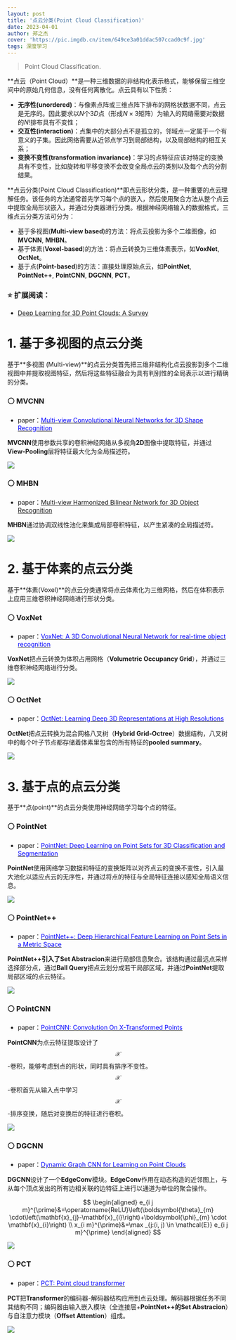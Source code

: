 ```yaml
---
layout: post
title: '点云分类(Point Cloud Classification)'
date: 2023-04-01
author: 郑之杰
cover: 'https://pic.imgdb.cn/item/649ce3a01ddac507ccad0c9f.jpg'
tags: 深度学习
---
```


> Point Cloud Classification.

**点云（Point Cloud）**是一种三维数据的非结构化表示格式，能够保留三维空间中的原始几何信息，没有任何离散化。点云具有以下性质：
- **无序性(unordered)**：与像素点阵或三维点阵下排布的网格状数据不同，点云是无序的。因此要求以$N$个$3D$点（形成$N\times 3$矩阵）为输入的网络需要对数据的$N!$排布具有不变性；
- **交互性(interaction)**：点集中的大部分点不是孤立的，邻域点一定属于一个有意义的子集。因此网络需要从近邻点学习到局部结构，以及局部结构的相互关系；
- **变换不变性(transformation invariance)**：学习的点特征应该对特定的变换具有不变性，比如旋转和平移变换不会改变全局点云的类别以及每个点的分割结果。

**点云分类(Point Cloud Classification)**即点云形状分类，是一种重要的点云理解任务。该任务的方法通常首先学习每个点的嵌入，然后使用聚合方法从整个点云中提取全局形状嵌入，并通过分类器进行分类。根据神经网络输入的数据格式，三维点云分类方法可分为：
- 基于多视图(**Multi-view based**)的方法：将点云投影为多个二维图像，如**MVCNN**, **MHBN**。
- 基于体素(**Voxel-based**)的方法：将点云转换为三维体素表示，如**VoxNet**, **OctNet**。
- 基于点(**Point-based**)的方法：直接处理原始点云，如**PointNet**, **PointNet++**, **PointCNN**, **DGCNN**, **PCT**。

### ⭐ 扩展阅读：
- [Deep Learning for 3D Point Clouds: A Survey](https://arxiv.org/abs/1912.12033)



# 1. 基于多视图的点云分类

基于**多视图 (Multi-view)**的点云分类首先把三维非结构化点云投影到多个二维视图中并提取视图特征，然后将这些特征融合为具有判别性的全局表示以进行精确的分类。

### ⚪ MVCNN

- paper：[<font color=blue>Multi-view Convolutional Neural Networks for 3D Shape Recognition</font>](https://0809zheng.github.io/2023/04/02/mvcnn.html)

**MVCNN**使用参数共享的卷积神经网络从多视角**2D**图像中提取特征，并通过**View-Pooling**层将特征最大化为全局描述符。

![](https://pic.imgdb.cn/item/649ce58a1ddac507ccafdd99.jpg)

### ⚪ MHBN

- paper：[Multi-view Harmonized Bilinear Network for 3D Object Recognition](https://cse.buffalo.edu/~jsyuan/papers/2018/Multi-view%20Harmonized%20Bilinear%20Network%20for%203D%20Object%20Recognition.pdf)

**MHBN**通过协调双线性池化来集成局部卷积特征，以产生紧凑的全局描述符。

![](https://pic.imgdb.cn/item/649cefc91ddac507ccc2ced0.jpg)



# 2. 基于体素的点云分类

基于**体素(Voxel)**的点云分类通常将点云体素化为三维网格，然后在体积表示上应用三维卷积神经网络进行形状分类。

### ⚪ VoxNet

- paper：[<font color=blue>VoxNet: A 3D Convolutional Neural Network for real-time object recognition</font>](https://0809zheng.github.io/2023/04/03/voxnet.html)

**VoxNet**把点云转换为体积占用网格（**Volumetric Occupancy Grid**），并通过三维卷积神经网络进行分类。

![](https://pic.imgdb.cn/item/649cf8b11ddac507ccd27e3c.jpg)

### ⚪ OctNet

- paper：[<font color=blue>OctNet: Learning Deep 3D Representations at High Resolutions</font>](https://0809zheng.github.io/2023/04/04/octnet.html)

**OctNet**把点云转换为混合网格八叉树（**Hybrid Grid-Octree**）数据结构，八叉树中的每个叶子节点都存储着体素里包含的所有特征的**pooled summary**。

![](https://pic.imgdb.cn/item/649d1cc31ddac507cc0c130c.jpg)

# 3. 基于点的点云分类

基于**点(point)**的点云分类使用神经网络学习每个点的特征。

### ⚪ PointNet

- paper：[<font color=blue>PointNet: Deep Learning on Point Sets for 3D Classification and Segmentation</font>](https://0809zheng.github.io/2023/04/05/pointnet.html)

**PointNet**使用网络学习数据和特征的变换矩阵以对齐点云的变换不变性，引入最大池化以适应点云的无序性，并通过将点的特征与全局特征连接以感知全局语义信息。

![](https://pic.imgdb.cn/item/649d318c1ddac507cc304a37.jpg)


### ⚪ PointNet++

- paper：[<font color=blue>PointNet++: Deep Hierarchical Feature Learning on Point Sets in a Metric Space</font>](https://0809zheng.github.io/2023/04/09/pointnetpp.html)

**PointNet++**引入了**Set Abstracion**来进行局部信息聚合。该结构通过最远点采样选择部分点，通过**Ball Query**把点云划分成若干局部区域，并通过**PointNet**提取局部区域的点云特征。

![](https://pic.imgdb.cn/item/649d3eb91ddac507cc47010a.jpg)

### ⚪ PointCNN

- paper：[<font color=blue>PointCNN: Convolution On X-Transformed Points</font>](https://0809zheng.github.io/2023/04/07/pointcnn.html)

**PointCNN**为点云特征提取设计了$$\mathcal{X}$$-卷积，能够考虑到点的形状，同时具有排序不变性。$$\mathcal{X}$$-卷积首先从输入点中学习$$\mathcal{X}$$-排序变换，随后对变换后的特征进行卷积。

![](https://pic.imgdb.cn/item/649e2ced1ddac507cc97c80e.jpg)

### ⚪ DGCNN

- paper：[<font color=blue>Dynamic Graph CNN for Learning on Point Clouds</font>](https://0809zheng.github.io/2023/04/08/dgcnn.html)

**DGCNN**设计了一个**EdgeConv**模块。**EdgeConv**作用在动态构造的近邻图上，与从每个顶点发出的所有边相关联的边特征上进行以通道为单位的聚合操作。

$$
\begin{aligned}
e_{i j m}^{\prime}&=\operatorname{ReLU}\left(\boldsymbol{\theta}_{m} \cdot\left(\mathbf{x}_{j}-\mathbf{x}_{i}\right)+\boldsymbol{\phi}_{m} \cdot \mathbf{x}_{i}\right) \\
x_{i m}^{\prime}&=\max _{j:(i, j) \in \mathcal{E}} e_{i j m}^{\prime}
\end{aligned}
$$

![](https://pic.imgdb.cn/item/649e746f1ddac507cc1ea350.jpg)

### ⚪ PCT

- paper：[<font color=blue>PCT: Point cloud transformer</font>](https://0809zheng.github.io/2023/04/10/pct.html)

**PCT**把**Transformer**的编码器-解码器结构应用到点云处理。解码器根据任务不同其结构不同；编码器由输入嵌入模块（全连接层+**PointNet++**的**Set Abstracion**）与自注意力模块（**Offset Attention**）组成。


![](https://pic.imgdb.cn/item/649e7e3c1ddac507cc2fc7ca.jpg)